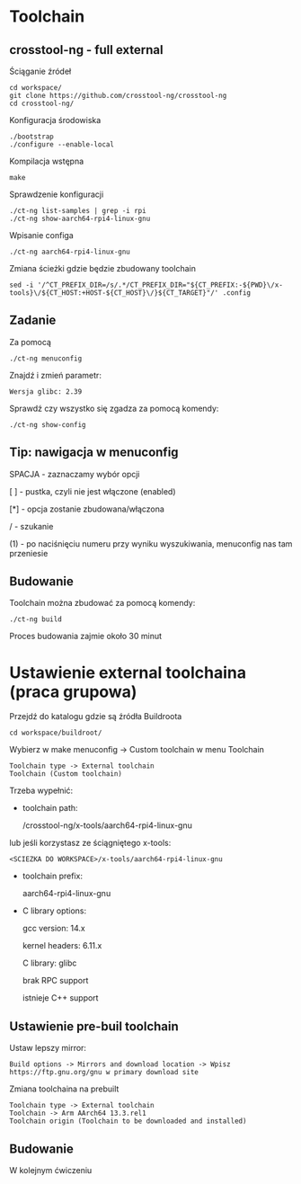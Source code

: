 # Toolchain

## crosstool-ng - full external

Ściąganie źródeł

    cd workspace/
    git clone https://github.com/crosstool-ng/crosstool-ng
    cd crosstool-ng/

Konfiguracja środowiska

    ./bootstrap
    ./configure --enable-local

Kompilacja wstępna

    make

Sprawdzenie konfiguracji

    ./ct-ng list-samples | grep -i rpi
    ./ct-ng show-aarch64-rpi4-linux-gnu

Wpisanie configa

    ./ct-ng aarch64-rpi4-linux-gnu

Zmiana ścieżki gdzie będzie zbudowany toolchain

    sed -i '/^CT_PREFIX_DIR=/s/.*/CT_PREFIX_DIR="${CT_PREFIX:-${PWD}\/x-tools}\/${CT_HOST:+HOST-${CT_HOST}\/}${CT_TARGET}"/' .config

## Zadanie

Za pomocą 

    ./ct-ng menuconfig

Znajdź i zmień parametr:

    Wersja glibc: 2.39

Sprawdź czy wszystko się zgadza za pomocą komendy:

    ./ct-ng show-config

## Tip: nawigacja w menuconfig

SPACJA - zaznaczamy wybór opcji

[ ] - pustka, czyli nie jest włączone (enabled)

[*] - opcja zostanie zbudowana/włączona

/ - szukanie

(1) - po naciśnięciu numeru przy wyniku wyszukiwania, menuconfig nas tam przeniesie

## Budowanie
Toolchain można zbudować za pomocą komendy:

    ./ct-ng build

Proces budowania zajmie około 30 minut
    
    
# Ustawienie external toolchaina (praca grupowa)

Przejdź do katalogu gdzie są źródła Buildroota

    cd workspace/buildroot/

Wybierz w make menuconfig -> Custom toolchain w menu Toolchain

    Toolchain type -> External toolchain
    Toolchain (Custom toolchain)

Trzeba wypełnić:

- toolchain path:

    <SCIEZKA DO WORKSPACE>/crosstool-ng/x-tools/aarch64-rpi4-linux-gnu

lub jeśli korzystasz ze ściągniętego x-tools:

    <SCIEZKA DO WORKSPACE>/x-tools/aarch64-rpi4-linux-gnu

- toolchain prefix:

    aarch64-rpi4-linux-gnu

- C library options:

    gcc version: 14.x

    kernel headers: 6.11.x 

    C library: glibc

    brak RPC support

    istnieje C++ support

## Ustawienie pre-buil toolchain

Ustaw lepszy mirror:

    Build options -> Mirrors and download location -> Wpisz https://ftp.gnu.org/gnu w primary download site

Zmiana toolchaina na prebuilt

    Toolchain type -> External toolchain
    Toolchain -> Arm AArch64 13.3.rel1
    Toolchain origin (Toolchain to be downloaded and installed)

## Budowanie

W kolejnym ćwiczeniu


